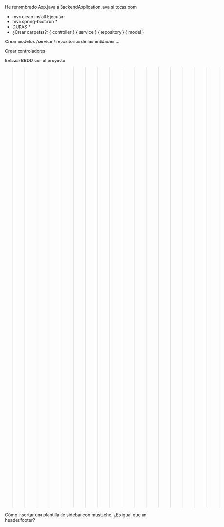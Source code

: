 He renombrado App.java a BackendApplication.java
si tocas pom 
* mvn clean install
Ejecutar:  
*  mvn spring-boot:run  *
* DUDAS *
* ¿Crear carpetas?:
  { controller }
  { service }
  { repository }
  { model }


Crear modelos /service / repositorios de las entidades ...

Crear controladores

Enlazar BBDD con el proyecto



>>>>>>>>>>>>>>>>>>>>>> PREGUNTAS PARA LOS PROFES <<<<<<<<<<<<<<<<<<<<<
No tenemos las fotos en Static/images, pasa algo?

Cómo insertar una plantilla de sidebar con mustache. ¿Es igual que un header/footer?
